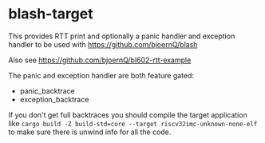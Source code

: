 # blash-target

This provides RTT print and optionally a panic handler and exception handler to be used with https://github.com/bjoernQ/blash

Also see https://github.com/bjoernQ/bl602-rtt-example

The panic and exception handler are both feature gated:
- panic_backtrace
- exception_backtrace

If you don't get full backtraces you should compile the target application like `cargo build -Z build-std=core --target riscv32imc-unknown-none-elf` to make sure there is unwind info for all the code.
